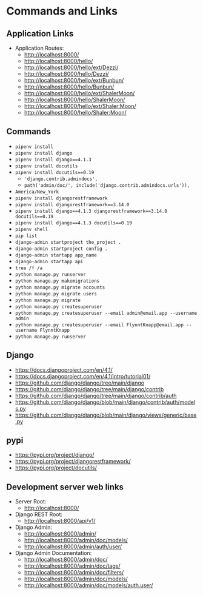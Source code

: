 # Commands and Links

## Application Links

* Application Routes:
  * <http://localhost:8000/>
  * <http://localhost:8000/hello/>
  * <http://localhost:8000/hello/ext/Dezzi/>
  * <http://localhost:8000/hello/Dezzi/>
  * <http://localhost:8000/hello/ext/Bunbun/>
  * <http://localhost:8000/hello/Bunbun/>
  * <http://localhost:8000/hello/ext/ShalerMoon/>
  * <http://localhost:8000/hello/ShalerMoon/>
  * <http://localhost:8000/hello/ext/Shaler:Moon/>
  * <http://localhost:8000/hello/Shaler:Moon/>

## Commands

* `pipenv install`
* `pipenv install django`
* `pipenv install django==4.1.3`
* `pipenv install docutils`
* `pipenv install docutils==0.19`
  * `'django.contrib.admindocs',`
  * `path('admin/doc/', include('django.contrib.admindocs.urls')),`
* `America/New_York`
* `pipenv install djangorestframework`
* `pipenv install djangorestframework==3.14.0`
* `pipenv install django==4.1.3 djangorestframework==3.14.0 docutils==0.19`
* `pipenv install django==4.1.3 docutils==0.19`
* `pipenv shell`
* `pip list`
* `django-admin startproject the_project .`
* `django-admin startproject config .`
* `django-admin startapp app_name`
* `django-admin startapp api`
* `tree /f /a`
* `python manage.py runserver`
* `python manage.py makemigrations`
* `python manage.py migrate accounts`
* `python manage.py migrate users`
* `python manage.py migrate`
* `python manage.py createsuperuser`
* `python manage.py createsuperuser --email admin@email.app --username admin`
* `python manage.py createsuperuser --email FlynntKnapp@email.app --username FlynntKnapp`
* `python manage.py runserver`

## Django

* <https://docs.djangoproject.com/en/4.1/>
* <https://docs.djangoproject.com/en/4.1/intro/tutorial01/>
* <https://github.com/django/django/tree/main/django>
* <https://github.com/django/django/tree/main/django/contrib>
* <https://github.com/django/django/tree/main/django/contrib/auth>
* <https://github.com/django/django/blob/main/django/contrib/auth/models.py>
* <https://github.com/django/django/blob/main/django/views/generic/base.py>

## pypi

* <https://pypi.org/project/django/>
* <https://pypi.org/project/djangorestframework/>
* <https://pypi.org/project/docutils/>

## Development server web links

* Server Root:
  * <http://localhost:8000/>
* Django REST Root:
  * <http://localhost:8000/api/v1/>
* Django Admin:
  * <http://localhost:8000/admin/>
  * <http://localhost:8000/admin/doc/models/>
  * <http://localhost:8000/admin/auth/user/>
* Django Admin Documentation:
  * <http://localhost:8000/admin/doc/>
  * <http://localhost:8000/admin/doc/tags/>
  * <http://localhost:8000/admin/doc/filters/>
  * <http://localhost:8000/admin/doc/models/>
  * <http://localhost:8000/admin/doc/models/auth.user/>
